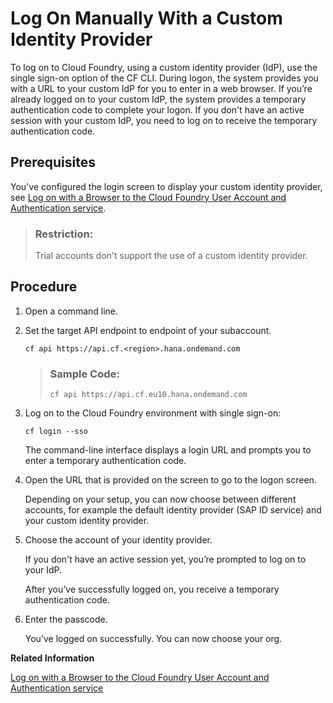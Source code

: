<!-- loioe1009b4aa486462a8951c4d499ce6d4c -->

# Log On Manually With a Custom Identity Provider

To log on to Cloud Foundry, using a custom identity provider \(IdP\), use the single sign-on option of the CF CLI. During logon, the system provides you with a URL to your custom IdP for you to enter in a web browser. If you’re already logged on to your custom IdP, the system provides a temporary authentication code to complete your logon. If you don't have an active session with your custom IdP, you need to log on to receive the temporary authentication code.



<a name="loioe1009b4aa486462a8951c4d499ce6d4c__prereq_ifq_vn3_jlb"/>

## Prerequisites

You've configured the login screen to display your custom identity provider, see [Log on with a Browser to the Cloud Foundry User Account and Authentication service](log-on-with-a-browser-to-the-cloud-foundry-user-account-and-authentication-service-7eb0943.md).

> ### Restriction:  
> Trial accounts don't support the use of a custom identity provider.



<a name="loioe1009b4aa486462a8951c4d499ce6d4c__steps_jd3_dd3_jlb"/>

## Procedure

1.  Open a command line.

2.  Set the target API endpoint to endpoint of your subaccount.

    ```nocode
    cf api https://api.cf.<region>.hana.ondemand.com
    ```

    > ### Sample Code:  
    > ```nocode
    > cf api https://api.cf.eu10.hana.ondemand.com
    > ```

3.  Log on to the Cloud Foundry environment with single sign-on:

    ```nocode
    cf login --sso
    ```

    The command-line interface displays a login URL and prompts you to enter a temporary authentication code.

4.  Open the URL that is provided on the screen to go to the logon screen.

    Depending on your setup, you can now choose between different accounts, for example the default identity provider \(SAP ID service\) and your custom identity provider.

5.  Choose the account of your identity provider.

    If you don't have an active session yet, you’re prompted to log on to your IdP.

    After you’ve successfully logged on, you receive a temporary authentication code.

6.  Enter the passcode.

    You’ve logged on successfully. You can now choose your org.


**Related Information**  


[Log on with a Browser to the Cloud Foundry User Account and Authentication service](log-on-with-a-browser-to-the-cloud-foundry-user-account-and-authentication-service-7eb0943.md "Platform users of the Cloud Foundry environment have the option to log on with a custom identity provider or the default identity provider.")

